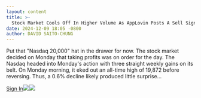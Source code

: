 ```yaml
---
layout: content
title: >-
  Stock Market Cools Off In Higher Volume As AppLovin Posts A Sell Signal. Here's Why A Pullback Is Highly Probable.
date: 2024-12-09 18:05 -0800
author: DAVID SAITO-CHUNG
---
```







Put that "Nasdaq 20,000" hat in the drawer for now. The stock market decided on Monday that taking profits was on order for the day. The Nasdaq headed into Monday's action with three straight weekly gains on its belt. On Monday morning, it eked out an all-time high of 19,872 before reversing. Thus, a 0.6% decline likely produced little surprise…

[Sign In](https://myibd.investors.com/secure/signin.aspx?as=paywall&eurl=https%3A%2F%2Fwww.investors.com%2Fmarket-trend%2Fthe-big-picture%2Fstock-market-dow-jones-nasdaq-sp500-applovin-stock%2F)[![](https://www.investors.com/wp-content/uploads/2018/06/Paywall-Patch_shadow2.png)](http://shop.investors.com/products/offerselection.aspx?cmpn=ICA_N_20INTRO&intcode=paywall%7Chrdpaywall%7Cna%7C2020%7Cna%7Cibdd%7Cna%7C%7C718738&src=APAFBQ)[![](https://www.investors.com/wp-content/uploads/2018/06/Mobile_paywall-1-1.png)](http://shop.investors.com/products/offerselection.aspx?cmpn=ICA_N_20INTRO&intcode=paywall%7Chrdpaywall%7Cna%7C2020%7Cna%7Cibdd%7Cna%7C%7C718738&src=APAFBQ) 

